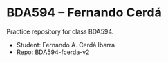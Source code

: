 # BDA594 – Fernando Cerdá

Practice repository for class BDA594.

- Student: Fernando A. Cerdá Ibarra  
- Repo: BDA594-fcerda-v2
